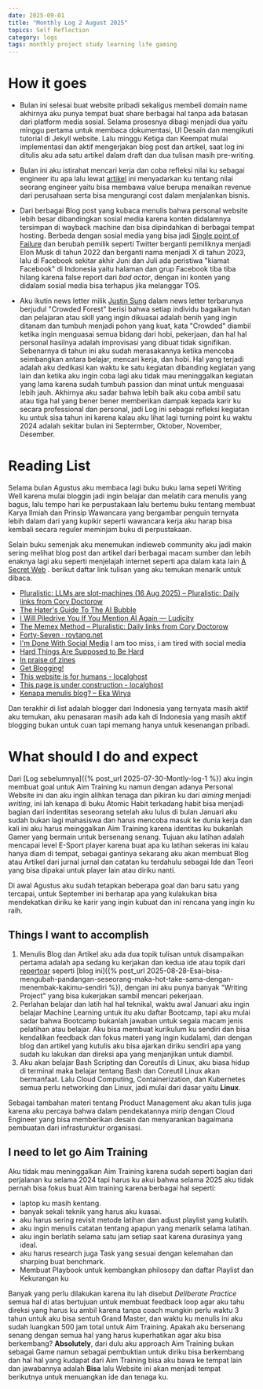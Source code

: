 ```yaml
---
date: 2025-09-01
title: "Monthly Log 2 August 2025"
topics: Self Reflection
category: logs
tags: monthly project study learning life gaming 
---
```

# How it goes
- Bulan ini selesai buat website pribadi sekaligus membeli domain name akhirnya aku punya tempat buat share berbagai hal tanpa ada batasan dari platform media sosial. 
Selama prosesnya dibagi menjadi dua yaitu minggu pertama untuk membaca dokumentasi, UI Desain dan mengikuti tutorial di Jekyll website. 
Lalu minggu Ketiga dan Keempat mulai implementasi dan aktif mengerjakan blog post dan artikel, saat log ini ditulis aku ada satu artikel dalam draft dan dua tulisan masih pre-writing.

- Bulan ini aku istirahat mencari kerja dan coba refleksi nilai ku sebagai engineer itu apa lalu lewat [artikel](https://www.kalzumeus.com/2011/10/28/dont-call-yourself-a-programmer/) ini menyadarkan ku tentang nilai seorang engineer yaitu bisa membawa value berupa menaikan revenue dari perusahaan serta bisa mengurangi cost dalam menjalankan bisnis.

- Dari berbagai Blog post yang kubaca menulis bahwa personal website lebih besar dibandingkan sosial media karena konten didalamnya tersimpan di wayback machine dan bisa dipindahkan di berbagai tempat hosting.
 Berbeda dengan sosial media yang bisa jadi [Single point of Failure](https://en.wikipedia.org/wiki/Single_point_of_failure)  dan berubah pemilik seperti Twitter berganti pemiliknya menjadi Elon Musk di tahun 2022 dan berganti nama menjadi X di tahun 2023, lalu di Facebook sekitar akhir Juni dan Juli ada peristiwa "kiamat Facebook" di Indonesia yaitu halaman dan grup Facebook tiba tiba hilang karena false report dari *bad actor*, dengan ini konten yang didalam sosial media bisa terhapus jika melanggar TOS.
  
- Aku ikutin news letter milik [Justin Sung](https://www.youtube.com/@JustinSung) dalam news letter terbarunya berjudul "Crowded Forest" 
  berisi bahwa setiap individu bagaikan hutan dan pelajaran atau skill yang ingin dikuasai adalah benih yang ingin ditanam dan tumbuh menjadi pohon yang kuat, kata "Crowded" diambil ketika ingin menguasai semua bidang dari hobi, pekerjaan, dan hal hal personal hasilnya adalah improvisasi yang dibuat tidak signifikan. Sebenarnya di tahun ini aku sudah merasakannya ketika mencoba seimbangkan antara belajar, mencari kerja, dan hobi. Hal yang terjadi adalah aku  dedikasi kan waktu ke satu kegiatan dibanding kegiatan yang lain dan ketika aku ingin coba lagi aku tidak mau meninggalkan kegiatan yang lama karena sudah tumbuh passion dan minat untuk menguasai lebih jauh. 
  Akhirnya aku sadar bahwa lebih baik aku coba ambil satu atau tiga hal yang bener bener memberikan dampak kepada karir ku secara professional dan personal, jadi Log ini sebagai refleksi kegiatan ku untuk sisa tahun ini karena kalau aku lihat lagi turning point ku waktu 2024 adalah sekitar bulan ini Septermber, Oktober, November, Desember.

# Reading List
Selama bulan Agustus aku membaca lagi buku buku lama sepeti Writing Well karena mulai bloggin jadi ingin belajar dan melatih cara menulis yang bagus, lalu tempo hari ke perpustakaan lalu bertemu buku tentang membuat Karya Ilmiah dan Prinsip Wawancara yang bergambar penguin ternyata lebih dalam dari yang kupikir seperti wawancara kerja aku harap bisa kembali secara reguler meminjam buku di perpustakaan.

Selain buku semenjak aku menemukan indieweb community aku jadi makin sering melihat blog post dan artikel dari berbagai macam sumber dan lebih enaknya lagi aku seperti menjelajah internet seperti apa dalam kata lain [A Secret Web](https://blog.clew.se/posts/secret-web/) . berikut daftar link tulisan yang aku temukan menarik untuk dibaca.
- [Pluralistic: LLMs are slot-machines (16 Aug 2025) – Pluralistic: Daily links from Cory Doctorow](https://pluralistic.net/2025/08/16/jackpot/) 
- [The Hater's Guide To The AI Bubble](https://www.wheresyoured.at/the-haters-gui/) 
- [I Will Piledrive You If You Mention AI Again — Ludicity](https://ludic.mataroa.blog/blog/i-will-fucking-piledrive-you-if-you-mention-ai-again/)
- [The Memex Method – Pluralistic: Daily links from Cory Doctorow](https://pluralistic.net/2021/05/09/the-memex-method/) 
- [Forty-Seven · roytang.net](https://roytang.net/2025/08/forty-seven/)    
- [I'm Done With Social Media](https://www.carolinecrampton.com/im-done-with-social-media/) I am too miss, i am tired with social media
- [Hard Things Are Supposed to Be Hard](https://kottke.org/25/07/hard-things-are-supposed-to-be-hard)
- [In praise of zines](https://buttondown.com/blog/zines)
- [Get Blogging!](https://getblogging.org/) 
- [This website is for humans - localghost](https://localghost.dev/blog/this-website-is-for-humans/) 
- [This page is under construction - localghost](https://localghost.dev/blog/this-page-is-under-construction/) 
- [Kenapa menulis blog? – Eka Wirya](https://ekawirya.com/p/kenapa-menulis-blog/) 

Dan terakhir di list adalah blogger dari Indonesia yang ternyata masih aktif aku temukan, aku penasaran masih ada kah di Indonesia yang masih aktif blogging bukan untuk cuan tapi memang hanya untuk kesenangan pribadi.

# What should I do and expect
Dari [Log sebelumnya]({% post_url 2025-07-30-Montly-log-1 %}) aku ingin membuat goal untuk Aim Training ku namun dengan adanya Personal Website ini dan aku ingin alihkan tenaga dan pikiran ku dari *aiming* menjadi *writing*, ini lah kenapa di buku Atomic Habit terkadang habit bisa menjadi bagian dari indentitas seseorang setelah aku lulus di bulan Januari aku sudah bukan lagi mahasiswa dan harus mencoba masuk ke dunia kerja dan kali ini aku harus meinggalkan Aim Training karena identitas ku bukanlah Gamer yang bermain untuk bersenang senang. Tujuan aku latihan adalah mencapai level E-Sport player karena buat apa ku latihan sekeras ini kalau hanya diam di tempat, sebagai gantinya sekarang aku akan membuat Blog atau Artikel dari jurnal jurnal dan catatan ku terdahulu sebagai Ide dan Teori yang bisa dipakai untuk player lain atau diriku nanti. 

Di awal Agustus aku sudah tetapkan beberapa goal dan baru satu yang tercapai, untuk September ini berharap apa yang kulakukan bisa mendekatkan diriku ke karir yang ingin kubuat dan ini rencana yang ingin ku raih.

## Things I want to accomplish

1. Menulis Blog dan Artikel aku ada dua topik tulisan untuk disampaikan pertama adalah apa sedang ku kerjakan dan kedua ide atau topik dari [repertoar](https://id.wikipedia.org/wiki/Repertoar) seperti [blog ini]({% post_url 2025-08-28-Esai-bisa-mengubah-pandangan-seseorang-maka-hot-take-sama-dengan-menembak-kakimu-sendiri %}), dengan ini aku punya banyak "Writing Project" yang bisa kukerjakan sambil mencari pekerjaan.
2. Perlahan belajar dan latih hal hal teknikal, waktu awal Januari aku ingin belajar Machine Learning untuk itu aku daftar Bootcamp, tapi aku mulai sadar bahwa Bootcamp bukanlah jawaban untuk segala macam jenis pelatihan atau belajar. 
Aku bisa membuat kurikulum ku sendiri dan bisa kendalikan feedback dan fokus materi yang ingin kudalami, dan dengan blog dan artikel yang kutulis aku bisa ajarkan diriku sendiri apa yang sudah ku lakukan dan direksi apa yang menjanjikan untuk diambil. 
3. Aku akan belajar Bash Scripting dan Coreutils di Linux, aku biasa hidup di terminal maka belajar tentang Bash dan Coreutil Linux akan bermanfaat. Lalu Cloud Computing, Containerization, dan Kubernetes semua perlu networking dan Linux, jadi mulai dari dasar yaitu **Linux**. 

Sebagai tambahan materi tentang Product Management aku akan tulis juga karena aku percaya bahwa dalam pendekatannya mirip dengan Cloud Engineer yang bisa memberikan desain dan menyarankan bagaimana pembuatan dari infrasturuktur organisasi. 

## I need to let go Aim Training
Aku tidak mau meninggalkan Aim Training karena sudah seperti bagian dari perjalanan ku selama 2024 tapi harus ku akui bahwa selama 2025 aku tidak pernah bisa fokus buat Aim training karena berbagai hal seperti:
- laptop ku masih kentang.
- banyak sekali teknik yang harus aku kuasai.
- aku harus sering revisit metode latihan dan adjust playlist yang kulatih.
- aku ingin menulis catatan tentang apapun yang menarik selama latihan.
- aku ingin berlatih selama satu jam setiap saat karena durasinya yang ideal.
- aku harus research juga Task yang sesuai dengan kelemahan dan sharping buat benchmark.
- Membuat Playbook untuk kembangkan philosopy dan daftar Playlist dan Kekurangan ku

Banyak yang perlu dilakukan karena itu lah disebut *Deliberate Practice* semua hal di atas bertujuan untuk membuat feedback loop agar aku tahu direksi yang harus ku ambil karena tanpa coach mungkin perlu waktu 3 tahun untuk aku bisa sentuh Grand Master, dan waktu ku menulis ini aku sudah luangkan 500 jam total untuk Aim Training. Apakah aku bersenang senang dengan semua hal yang harus kuperhatikan agar aku bisa berkembang? **Absolutely**, dari dulu aku approach Aim Training bukan sebagai Game namun sebagai pembuktian untuk diriku bisa berkembang dan hal hal yang kudapat dari Aim Training bisa aku bawa ke tempat lain dan jawabannya adalah **Bisa** lalu Website ini akan menjadi tempat berikutnya untuk menuangkan ide dan tenaga ku. 


